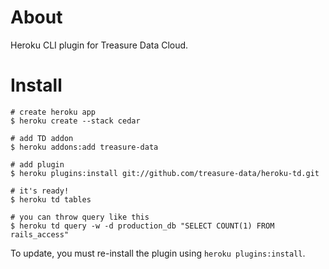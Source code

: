 # About

Heroku CLI plugin for Treasure Data Cloud.

# Install

    # create heroku app
    $ heroku create --stack cedar

    # add TD addon
    $ heroku addons:add treasure-data

    # add plugin
    $ heroku plugins:install git://github.com/treasure-data/heroku-td.git

    # it's ready!
    $ heroku td tables

    # you can throw query like this
    $ heroku td query -w -d production_db "SELECT COUNT(1) FROM rails_access"

To update, you must re-install the plugin using `heroku plugins:install`.
